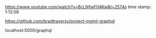 https://www.youtube.com/watch?v=BcLNfwF04Kw&t=2574s
time stamp: 1:12:08

https://github.com/bradtraversy/project-mgmt-graphql

localhost:5000/graphql

